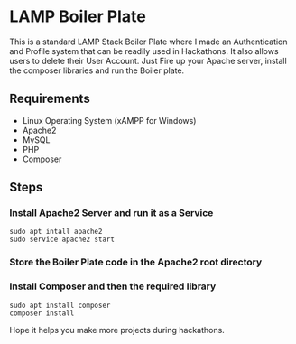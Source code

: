 # LAMP Boiler Plate
This is a standard LAMP Stack Boiler Plate where I made an Authentication and Profile system that can be readily used in Hackathons. 
It also allows users to delete their User Account. 
Just Fire up your Apache server, install the composer libraries and run the Boiler plate.


## Requirements

- Linux Operating System (xAMPP for Windows)
- Apache2
- MySQL
- PHP
- Composer

## Steps

### Install Apache2 Server and run it as a Service
```
sudo apt intall apache2 
sudo service apache2 start    
```

### Store the Boiler Plate code in the Apache2 root directory

### Install Composer and then the required library
```
sudo apt install composer
composer install
```

Hope it helps you make more projects during hackathons.
